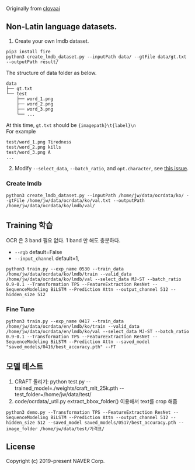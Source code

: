 Originally from [clovaai](https://github.com/clovaai/deep-text-recognition-benchmark)
## Non-Latin language datasets.
1. Create your own lmdb dataset.
```
pip3 install fire
python3 create_lmdb_dataset.py --inputPath data/ --gtFile data/gt.txt --outputPath result/
```
The structure of data folder as below.
```
data
├── gt.txt
└── test
    ├── word_1.png
    ├── word_2.png
    ├── word_3.png
    └── ...
```
At this time, `gt.txt` should be `{imagepath}\t{label}\n` <br>
For example
```
test/word_1.png Tiredness
test/word_2.png kills
test/word_3.png A
...
```
2. Modify `--select_data`, `--batch_ratio`, and `opt.character`, see [this issue](https://github.com/clovaai/deep-text-recognition-benchmark/issues/85).

### Create lmdb
```
python3 create_lmdb_dataset.py --inputPath /home/jw/data/ocrdata/ko/ --gtFile /home/jw/data/ocrdata/ko/val.txt --outputPath /home/jw/data/ocrdata/ko/lmdb/val/
```

## Training 학습 
OCR 은 3 band 필요 없다. 1 band 만 해도 충분하다.
* `--rgb` default=False
* `--input_channel` default=1,
```
python3 train.py --exp_name 0530 --train_data /home/jw/data/ocrdata/ko/lmdb/train --valid_data /home/jw/data/ocrdata/ko/lmdb/val --select_data MJ-ST --batch_ratio 0.9-0.1 --Transformation TPS --FeatureExtraction ResNet --SequenceModeling BiLSTM --Prediction Attn --output_channel 512 --hidden_size 512 
```
### Fine Tune
```
python3 train.py --exp_name 0417 --train_data /home/jw/data/ocrdata/en/lmdb/ko/train --valid_data /home/jw/data/ocrdata/en/lmdb/ko/val --select_data MJ-ST --batch_ratio 0.9-0.1 --Transformation TPS --FeatureExtraction ResNet --SequenceModeling BiLSTM --Prediction Attn --saved_model "saved_models/0416/best_accuracy.pth" --FT 
```



## 모델 테스트
1. CRAFT 돌리기: 
python test.py --trained_model=./weights/craft_mlt_25k.pth --test_folder=/home/jw/data/test/
2. code/ocrdata/_util.py extract_bbox_folder() 이용해서 text를 crop 해줌
```
python3 demo.py --Transformation TPS --FeatureExtraction ResNet --SequenceModeling BiLSTM --Prediction Attn --output_channel 512 --hidden_size 512 --saved_model saved_models/0517/best_accuracy.pth --image_folder /home/jw/data/test/가격표/ 
```

## License
Copyright (c) 2019-present NAVER Corp.


